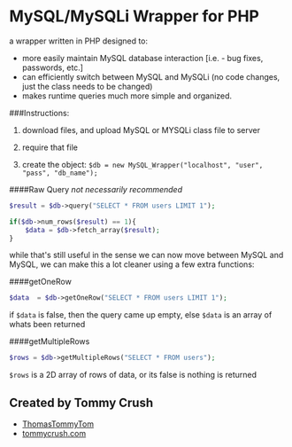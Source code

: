 # MySQL/MySQLi Wrapper for PHP
a wrapper written in PHP designed to:

* more easily maintain MySQL database interaction [i.e. - bug fixes, passwords, etc.]
* can efficiently switch between MySQL and MySQLi (no code changes, just the class needs to be changed)
* makes runtime queries much more simple and organized.

###Instructions:
1) download files, and upload MySQL or MYSQLi class file to server
 
2) require that file

3) create the object: `$db = new MySQL_Wrapper("localhost", "user", "pass", "db_name");`


####Raw Query _not necessarily recommended_

```php
$result = $db->query("SELECT * FROM users LIMIT 1");

if($db->num_rows($result) == 1){
    $data = $db->fetch_array($result);
}
```

while that's still useful in the sense we can now move between MySQL and MySQL, we can make this a lot cleaner using a few extra functions:

####getOneRow
```php
$data  = $db->getOneRow("SELECT * FROM users LIMIT 1");
```

if `$data` is false, then the query came up empty, else `$data` is an array of whats been returned


####getMultipleRows
```php
$rows = $db->getMultipleRows("SELECT * FROM users");
```

`$rows` is a 2D array of rows of data, or its false is nothing is returned

Created by Tommy Crush
-
* [ThomasTommyTom](http://twitter.com/ThomasTommyTom)
* [tommycrush.com](http://tommycrush.com)
